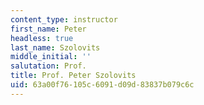 ```yaml
---
content_type: instructor
first_name: Peter
headless: true
last_name: Szolovits
middle_initial: ''
salutation: Prof.
title: Prof. Peter Szolovits
uid: 63a00f76-105c-6091-d09d-83837b079c6c
---
```


